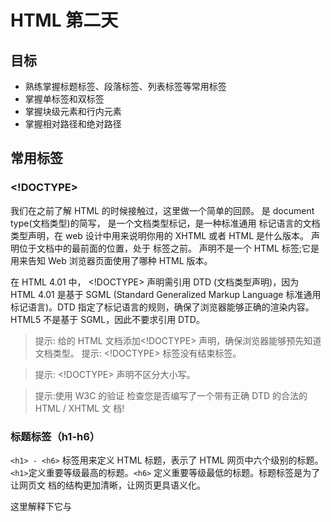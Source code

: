 # HTML 第二天

## 目标
* 熟练掌握标题标签、段落标签、列表标签等常用标签
* 掌握单标签和双标签
* 掌握块级元素和行内元素
* 掌握相对路径和绝对路径

## 常用标签
### <!DOCTYPE>
<!DOCTYPE>我们在之前了解 HTML 的时候接触过，这里做一个简单的回顾。 <!DOCTYPE>是 document type(文档类型)的简写， 是一个文档类型标记，是一种标准通用 标记语言的文档类型声明，在 web 设计中用来说明你用的 XHTML 或者 HTML 是什么版本。 <!DOCTYPE> 声明位于文档中的最前面的位置，处于<html> 标签之前。
<!DOCTYPE> 声明不是一个 HTML 标签;它是用来告知 Web 浏览器⻚面使用了哪种 HTML 版本。
在 HTML 4.01 中， <!DOCTYPE> 声明需引用 DTD (文档类型声明)，因为 HTML 4.01 是基于 SGML (Standard Generalized Markup Language 标准通用标记语言)。DTD 指定了标记语言的规则，确保了浏览器能够正确的渲染内容。HTML5 不是基于 SGML，因此不要求引用 DTD。


>提示: 给的 HTML 文档添加<!DOCTYPE> 声明，确保浏览器能够预先知道文档类型。 提示: <!DOCTYPE> 标签没有结束标签。

>提示: <!DOCTYPE> 声明不区分大小写。

>提示:使用 W3C 的验证 检查您是否编写了一个带有正确 DTD 的合法的 HTML / XHTML 文 档!

### 标题标签（h1-h6）
`<h1> - <h6>` 标签用来定义 HTML 标题，表示了 HTML 网⻚中六个级别的标题。
`<h1>`定义重要等级最高的标题。`<h6>` 定义重要等级最低的标题。标题标签是为了让网⻚文 档的结构更加清晰，让网⻚更具语义化。


这里解释下它与<title> 的区别，<title>定义的标题是整个网⻚的标题，只在浏览器顶部的tab 栏里显示，在网⻚中不显示，是写给搜索引擎看。而<hn>标签是网⻚中某篇文章或某段文字 的标题，是网⻚内容的一部分，在网⻚中会显示，是写给用户看的。

##### 放置的位置:
* `<title>`标签放在`<head>`标签内
* `<h1>...<h6>`标签放在`<body>`标签内

##### 标签与seo:

1. `<title>`标签分的 seo 权重非常大，因此一般主关键字都是放到`<title>`标签内优化的
2. `<h1>`标签分的seo权重次于`<title>`标签，一般⻓尾关键字用此标签，比如文章标题。
3. `<h2>...<h6>`标签分的seo权重依次更小。

```HTML
<!DOCTYPE html>
<html lang="en">
    <head>
        <meta charset="UTF-8">
        <title>Document1111</title>
    </head>
    <body>
        <h1>我是 1 号标题</h1>
        <h2>我是 2 号标题</h2>
        <h3>我是 3 号标题</h3>
        <h4>我是 4 号标题</h4>
        <h5>我是 5 号标题</h5>
        <h6>我是 6 号标题</h6>
    </body>
</html>
```
##### 说明
1. `<h1>`用作主标题，其后是`<h2>`，再其次是`<h3>`，以此类推。
2. `<h1>`标题标签只用于标题，不要为了显示而使用`<h1>`标题标签。
3. `<h1>`定义标题，方便搜索引擎使用标题为您的网⻚的结构和内容编制索引。
4. 用标题来呈现文档结构，用户可以通过标题来快速浏览您的网⻚。
5. `h1` 标签因为重要，尽量少用，不要动不动就向你扔了一个`h1`。 一般`h1` 都是给`logo`使
用，或者⻚面中最重要标题信息。


### 段落标签`<p></p>`
在网⻚中要把文字有条理地显示出来，离不开段落标签，就如同我们平常写文章一样，
整个网 ⻚也可以分为若干个段落，而段落的标签就是。
`<p>` 标签表示文本的段落，段落通常在可视媒体中表示为文本块，是块级元素。
`<p>` 元素会自动在其前后创建一些空白。浏览器会自动添加这些空间，您也可以在样式表中规定。

>注意:`<p>` 标签与`<br>`都有换行的意思，不同的是 `<p>` 标签是大换行(分段)，`<br>` 标签
是小换行。

```HTML
<!DOCTYPE html>
<html lang="en">
    <head>
        <meta charset="UTF-8">
        <title>Document1111</title>
    </head>
    <body>
        <p>我就是一个段落</p>
    </body>
</html>
```

### 文本标签
#### 加粗标签
```HTML
<!DOCTYPE html>
<html lang="en">
    <head>
        <meta charset="UTF-8">
        <title>Document1111</title>
    </head>
    <body>
        <p>这是一个普通的文本- <b>这是一个加粗文本</b>。</p>
    </body>
</html>
```

#### 斜体标签
```HTML
<!DOCTYPE html>
<html lang="en">
    <head>
        <meta charset="UTF-8">
        <title>Document1111</title>
    </head>
    <body>
        <p>这是一个普通的文本- <i>这是一个斜体文本</i>。</p>
    </body>
</html>
```

#### 删除线标签
```HTML
<!DOCTYPE html>
<html lang="en">
    <head>
        <meta charset="UTF-8">
        <title>Document1111</title>
    </head>
    <body>
        <p>
            这是一个普通的文本， <del>这是一个删除线文本</del>。
            <ins>这是一个插入文本</ins> 。
        </p>
    </body>
</html>
```

#### 下划线标签
```HTML
<!DOCTYPE html>
<html lang="en">
    <head>
        <meta charset="UTF-8">
        <title>Document1111</title>
    </head>
    <body>
        <p>
            这是一个普通的文本， <u>这是一个下划线文本</u>。
        </p>
    </body>
</html>
```

### 换行标签`</br>`
`<br>` 标签是空标签，可插入一个简单的换行符。</br>
`<br>` 标签插入一个简单的换行符。</br>
`<br>` 标签是一个空标签，意味着它没有结束标签。</br>
`<br>` 标签只是简单地开始新的一行，而当浏览器遇到`<p>`标签时，通常会在相邻的段落之间 插入一些垂直的间距。</br>

>提示:在写地址信息或者写诗词时 `<br>` 标签非常有用。

>提示: 请使用 `<br>` 标签来输入空行，而不是分割段落。

### 水平线标签`<hr>`
在网⻚中常常看到一些水平线将段落与段落之间隔开，使得文档结构清晰，层次分明。这些水 平线可以通过插入图片实现，也可以简单地通过标签来完成，
`<hr>` 标签表示段落级元素之间的主题划分，同样也是块级元素。
`<hr>`标签定义HT ML⻚面中的主题变化(比如话题的转移)，并显示为一条水平线，元素被用 来分隔HT ML⻚面中的内容(或者定义一个变化)。

```HTML
<!DOCTYPE html>
<html lang="en">
    <head>
        <meta charset="UTF-8">
        <title>Document1111</title>
    </head>
    <body>
        <p>这是一个普通的文本。</p>
        <hr>
        <p>这是另一个一个下划线文本</p>
    </body>
</html>
```

### 单标签和双标签
##### 单标签：
由一个标签组成，又叫自闭合标签。例如`<hr />`
```HTML
//常见的自闭合标签
<br />
<meta />
<img />
```
##### 双标签：
由`开始标签`和`结束标签`两部分构成，也就是非自闭合标签。例如`<p></p>`
`<p>`是开始标签，表示一个段落的开始。
`</p>`是结束标签，表示一个段落的结束。
```HTML
<html></html>
<head></head>
<title></title>
<body></body>
<h1></h1>
<h2></h2>
<h3></h3>
<p></p>
<pre></pre>
<div></div>
<span></span>
<a></a>
<ul></ul>
<ol></ol>
<dt></dt>
<dd></dd>
<code></code>
<mark></mark>
<iframe></iframe>
```

>非自闭合标签必须有开始标签和结束标签，而自闭合标签没有闭合标签。

### img 标签
在 HTML 中，图像由 `<img>` 标签定义。`<img>` 是空标签，意思是说，它只包含属性，并且没有闭合标签。要在页面上显示图像，你需要使用源属性`src`。`src` 指 `"source"`。源属性的值是图像的 URL 地址。

定义图像的语法是：
```HTML
<img src="url" alt="some_text">
```
URL 指存储图像的位置。如果名为 "pulpit.jpg" 的图像位于 `www.baidu.com` 的 images 目录中，那么其 URL 为 `http://www.baidu.com/images/pulpit.jpg`。浏览器将图像显示在文档中图像标签出现的地方。
```HTML
<!DOCTYPE html>
<html>
    <head>
        <meta charset="utf-8">
        <title>HTML 图像</title>
    </head>
    <body>

        <h2>Norwegian Mountain Trip</h2>
        <img border="0" src="/images/pulpit.jpg" alt="Pulpit rock" width="304" height="228">

    </body>
</html>
```
##### img属性
* alt：规定图像的替代文本

在浏览器无法载入图像时，替换文本属性告诉读者她们失去的信息。

* src:规定显示图像的 URL
* height、width：规定图像的宽高


### 相对路径和绝对路径
路径指文件存放的位置，在网页中利用路径可以引用文件，插入图像、视频等。表示路径的方法有两种：相对路径，绝对路径。

##### 相对路径
相对路径是指目标相对于当前文件的路径，网页结构设计中多采用这种方法来表示目标的路径。相对路径有多种表示方法，其表示的意义不尽相同。表示方法如下：
>./ ：代表文件所在的目录（可以省略不写）</br>
../ ：代表文件所在的父级目录</br>
../../ ：代表文件所在的父级目录的父级目录</br>
/ ：代表文件所在的根目录

通常在网页里指定文件时，都会选择使用相对路径。

##### 绝对路径
绝对路径是指文件在硬盘上真正存在的路径。事实上，在网页编程时，很少会使用绝对路径，如果使用`“E:\book\网页布\代码\第2章\bg.jpg”`来指定背景图片的位置，在自己的计算机上 浏览可能会一切正常，但是上传到Web服务器上浏览就很有可能不会显示图片了。因为上传到Web服务器上时，可能整个网站并没有放在Web服务器的E盘， 有可能是D盘或H盘。即使放在Web服务器的E盘里，Web服务器的E盘里也不一定会存在`“E:\book\网页布局\代码\第2章”`这个目录，因此在浏 览网页时是不会显示图片的。

### 列表标签
##### `<ul>` 标签
`<ul>` 标签定义无序列表。

```HTML
<!DOCTYPE html>
<html>
    <head>
        <meta charset="utf-8">
        <title>W3Cschool(w3cschool.cn)</title>
    </head>
    <body>
​
        <h4>无序列表:</h4>
        <ul>
            <li>咖啡</li>
            <li>茶</li>
            <li>牛奶</li>
        </ul>
        </body>
</html>
```
`<ul>`属性设定：`<ul type="square">`

常用属性值:

>type="disc"实心圆点（默认）
>type="circle"空心圆
>type="square"空心正方形

##### `<ol>` 标签
`<ol>`标签用于定义文档中的有序列表。

```HTML
<!DOCTYPE html>
<html>
    <head>
        <meta charset="utf-8">
        <title>W3Cschool(w3cschool.cn)</title>
    </head>
    <body>

        <ol>
            <li>咖啡</li>
            <li>茶</li>
            <li>牛奶</li>
        </ol>

        <ol start="50">
            <li>咖啡</li>
            <li>茶</li>
            <li>牛奶</li>
        </ol>

    </body>
</html>
```
```HTML
<!DOCTYPE html>
<html>
    <head> 
        <meta charset="utf-8"> 
        <title>菜鸟教程(runoob.com)</title> 
    </head>
    <body>

        <h4>编号列表：</h4>
        <ol>
            <li>Apples</li>
            <li>Bananas</li>
            <li>Lemons</li>
            <li>Oranges</li>
        </ol>  

        <h4>大写字母列表：</h4>
        <ol type="A">
            <li>Apples</li>
            <li>Bananas</li>
            <li>Lemons</li>
            <li>Oranges</li>
        </ol>  

        <h4>小写字母列表：</h4>
        <ol type="a">
            <li>Apples</li>
            <li>Bananas</li>
            <li>Lemons</li>
            <li>Oranges</li>
        </ol>  

        <h4>罗马数字列表：</h4>
        <ol type="I">
            <li>Apples</li>
            <li>Bananas</li>
            <li>Lemons</li>
            <li>Oranges</li>
        </ol>  

        <h4>小写罗马数字列表：</h4>
        <ol type="i">
            <li>Apples</li>
            <li>Bananas</li>
            <li>Lemons</li>
            <li>Oranges</li>
        </ol>  

    </body>
</html>
```

##### `<dl>` 标签
`<dl>`带有项目和描述的描述列表。
```HTML
<!DOCTYPE html>
<html>
    <head>
        <meta charset="utf-8">
        <title>列表标签</title>
    </head>
    <body>
        <dl>
            <dt>咖啡</dt>
            <dd>黑色的热饮</dd>
            <dt>牛奶</dt>
            <dd>白色的冷饮</dd>
        </dl>
    </body>
</html>
```

##### `<li>` 标签
`<li>`标签用于表示文档中列表的项目，在上面例子中，我们分别在有序列表和无序列表中使用了`<li>`标签。HTML 两个列表实例： 一个有序列表 `<ol>` 和 一个无序列表 `<ul>` :
`<li>` 标签定义列表项目。`<li>` 标签可用在有序列表`<ol>`、无序列表`<ul>`和菜单列表`<menu>`中。

### 超链接
`<a>` 标签的主要作用是用于超链接，可以链接到其他页面也可以链接到本地的其他文件。

##### 标签定义及使用说明

`<a>` 标签定义超链接，用于从一个页面链接到另一个页面。
`<a>` 元素最重要的属性是 `href` 属性，它指定链接的目标,如果没有使用 href 属性，则不能使用 hreflang、media、rel、target 以及 type 属性。在所有浏览器中，链接的默认外观如下：

* 未被访问的链接带有下划线而且是蓝色的
* 已被访问的链接带有下划线而且是紫色的
* 活动链接带有下划线而且是红色的

```HTML
<!DOCTYPE html>
<html>
    <head>
        <meta charset="utf-8">
        <title>超链接</title>
    </head>
    <body>

        <a href="http://www.w3cschool.cn">访问 W3Cschool在线教程!</a>

    </body>
</html>
```
### 块元素和行内元素
初学html，接触很多标签`<h1>`、`<p>`、`<ul>`等，当写出简单的小页面的时候，例如仅仅是一篇带有标题的文章，标题`<h1>`标签单独一行，不管后面有多大的空间；`<p>`标签中使用多个`<em>`给某些词做强调，但是`<em>`却和`<p>`中的其他内容同一行，由此，会思考为什么`<em>`和`<h1>`会有这种的不同？

HTML标签一般分为块标签和行内标签两种类型，也可以称为块元素和行内元素。

##### 块元素
块元素会独自占据一整行，或者多行，可以任意设置其大小尺寸，是用于搭建网页布局的必须部分，使网页结构更加紧凑合理。

块级元素有以下几个特点：

* 总是另起一行（特立独行）
* 可以设置其宽度、高度，内外边距
* 在不手动设置宽度的情况下，宽度默认为所在容器的100%（即容器宽度）
* 可以容纳行内元素和其他块元素。

常见的块级元素有：`<div>`、`<h1>~<h6>`、`<p>`、`<ul>`、`<table>`等，其中`<div>`是最常用最典型的块级元素。
##### 行内元素
行内元素也称为内联元素，行内元素不占有独立区域，其大小仅仅被动的依赖于自身内容的大小（例如文字和图片），所以一般不能随意设置其宽高、对齐等属性。常用于控制页面中文本的样式。

行内元素的特点：

* 总是和相邻的行内元素在同一行上（物以类聚）
* 设置宽高无效，水平方向的padding和margin属性可以设置，但是垂直方向上的无效。
* 默认宽度是他自身内容的宽度。
* 行内元素只能容纳其他行内元素或者文本。

特殊：a比较特殊，可以放块级元素，但是链接里面不能再放链接。                


##### 行内块元素
普遍的规则里总有那么几个不一样的，在行内元素中就有那么几个特殊标签，比如`<img>`、`<input>`、`<td>`,可以给他们设置宽高、对齐属性，我们把这样特殊的一类标签称为行内块元素。行内块元素综合了块元素和行内元素的不同特点。

行内块元素的特点：

* 和相邻行内元素在同一行，但是之间会有空白缝隙。
* 默认宽度是他本身内容的宽度。
* 宽度、高度、行高、外边距以及内边距都可以手动设置。

### `<div>`
`<div>` 标签可以把文档分割为独立的、不同的部分。HTML `<div>` 元素是块级元素，它是可用于组合其他 HTML 元素的容器。`<div>` 元素没有特定的含义。除此之外，由于它属于块级元素，浏览器会在其前后显示折行。<div> 元素经常与 CSS 一起使用，用来布局网⻚。
```HTML
<!DOCTYPE html>
<html>
    <head>
        <meta charset="utf-8">
        <title>W3Cschool(w3cschool.cn)</title>
    </head>
    <body>

        <p>这是一些文本。</p>

        <div style="color:#0000FF">
            <h3>这是一个在 div 元素中的标题。</h3>
            <p>这是一个在 div 元素中的文本。</p>
        </div>

        <p>这是一些文本。</p>

    </body>
</html>
```

### `<span>`
`<span>` 元素是无语义的行内元素，它可以对元素进行分组，使它们以不同的样式显示。
`<span>` 用于对文档中的行内元素进行组合。
`<span>` 标签没有固定的格式表现。当对它应用样式时，它才会产生视觉上的变化。如果不对 `<span>` 应用样式，那么 `<span>` 元素中的文本与其他文本不会任何视觉上的差异。
`<span>` 标签提供了一种将文本的一部分或者文档的一部分独立出来的方式。

>提示:可以对同一个 `<span>` 元素应用 class 或 id 属性，但是更常⻅的情况是只应用其中一 种。这两者的主要差异是，class 用于元素组(类似的元素，或者可以理解为某一类元素)， 而 id 用于标识单独的唯一的元素。


>提示:被 `<span>` 元素包含的文本，您可以使用 CSS 对它定义样式，或者使用 JavaScript 对它进行操作。


```HTML
<!DOCTYPE html>
<html>
    <head>
        <meta charset="utf-8">
        <title>W3Cschool(w3cschool.cn)</title>
    </head>
    <body>
​
        <p>我的母亲有 <span style="color:blue;font-weight:bold">蓝色</span> 的眼睛，我得父亲有 <span style="color:darkolivegreen;font-weight:bold">碧绿色</span> 的眼睛。</p>
​
    </body>
</html>
```
